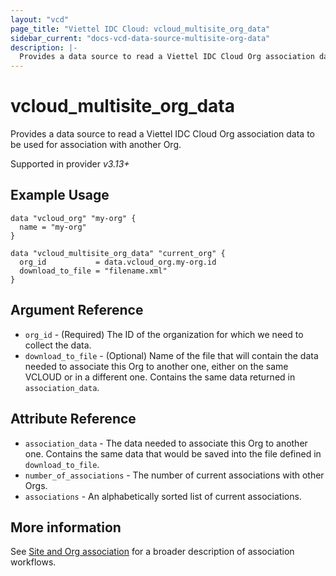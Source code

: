 ```yaml
---
layout: "vcd"
page_title: "Viettel IDC Cloud: vcloud_multisite_org_data"
sidebar_current: "docs-vcd-data-source-multisite-org-data"
description: |-
  Provides a data source to read a Viettel IDC Cloud Org association data to be used for association with another Org.
---
```


# vcloud\_multisite\_org\_data

Provides a data source to read a Viettel IDC Cloud Org association data to be used for association with another Org.

Supported in provider *v3.13+*

## Example Usage 


```hcl
data "vcloud_org" "my-org" {
  name = "my-org"
}

data "vcloud_multisite_org_data" "current_org" {
  org_id           = data.vcloud_org.my-org.id
  download_to_file = "filename.xml"
}
```

## Argument Reference

* `org_id` - (Required) The ID of the organization for which we need to collect the data.
* `download_to_file` - (Optional) Name of the file that will contain the data needed to associate this Org to another one, 
  either on the same VCLOUD or in a different one.
  Contains the same data returned in `association_data`.

## Attribute Reference

* `association_data` - The data needed to associate this Org to another one. Contains the same data that would be saved into
  the file defined in `download_to_file`.
* `number_of_associations` - The number of current associations with other Orgs.
* `associations` - An alphabetically sorted list of current associations.

## More information

See [Site and Org association](/providers/viettelidc-provider/vcloud/latest/docs/guides/site_org_association) for a broader description
of association workflows.